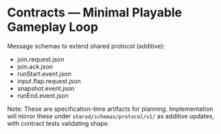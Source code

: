 # Contracts — Minimal Playable Gameplay Loop

Message schemas to extend shared protocol (additive):

- join.request.json
- join.ack.json
- runStart.event.json
- input.flap.request.json
- snapshot.event.json
- runEnd.event.json

Note: These are specification-time artifacts for planning. Implementation will mirror these under `shared/schemas/protocol/v1/` as additive updates, with contract tests validating shape.
